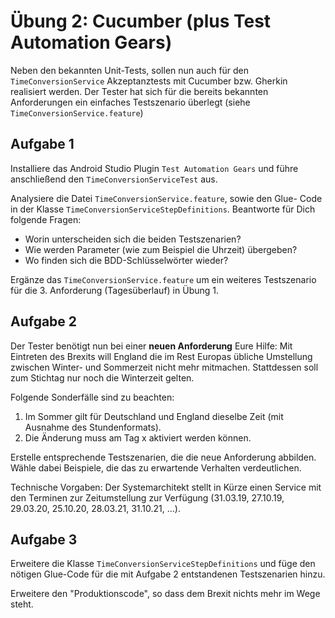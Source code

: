# Übung 2: Cucumber (plus Test Automation Gears)
 
Neben den bekannten Unit-Tests, sollen nun auch für den 
`TimeConversionService` Akzeptanztests mit Cucumber bzw. Gherkin 
realisiert werden. Der Tester hat sich für die bereits bekannten 
Anforderungen ein einfaches Testszenario überlegt (siehe 
`TimeConversionService.feature`)

## Aufgabe 1
Installiere das Android Studio Plugin `Test Automation Gears` und führe 
anschließend den `TimeConversionServiceTest` aus.

Analysiere die Datei `TimeConversionService.feature`, sowie den Glue-
Code in der Klasse `TimeConversionServiceStepDefinitions`. 
Beantworte für Dich folgende Fragen: 
* Worin unterscheiden sich die beiden Testszenarien?
* Wie werden Parameter (wie zum Beispiel die Uhrzeit) übergeben?
* Wo finden sich die BDD-Schlüsselwörter wieder?

Ergänze das `TimeConversionService.feature` um ein weiteres Testszenario 
für die 3. Anforderung (Tagesüberlauf) in Übung 1. 

## Aufgabe 2

Der Tester benötigt nun bei einer **neuen Anforderung** Eure Hilfe:
Mit Eintreten des Brexits will England die im Rest Europas übliche 
Umstellung zwischen Winter- und Sommerzeit nicht mehr mitmachen. 
Stattdessen soll zum Stichtag nur noch die Winterzeit gelten. 

Folgende Sonderfälle sind zu beachten:
 
1. Im Sommer gilt für Deutschland und England dieselbe Zeit (mit 
   Ausnahme des Stundenformats).
2. Die Änderung muss am Tag x aktiviert werden können. 

Erstelle entsprechende Testszenarien, die die neue Anforderung abbilden. 
Wähle dabei Beispiele, die das zu erwartende Verhalten verdeutlichen.  
 
Technische Vorgaben: Der Systemarchitekt stellt in Kürze einen Service 
mit den Terminen zur Zeitumstellung zur Verfügung (31.03.19, 27.10.19, 
29.03.20, 25.10.20, 28.03.21, 31.10.21, ...).

## Aufgabe 3

Erweitere die Klasse `TimeConversionServiceStepDefinitions` und füge den
nötigen Glue-Code für die mit Aufgabe 2 entstandenen Testszenarien hinzu.

Erweitere den "Produktionscode", so dass dem Brexit nichts mehr im Wege 
steht.  